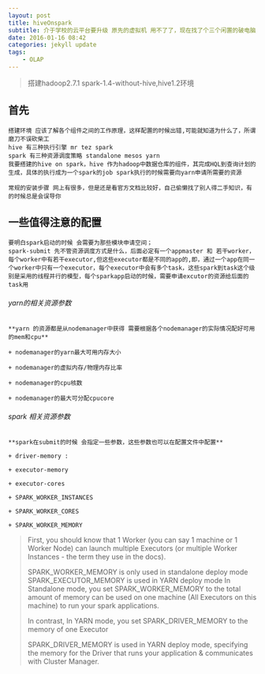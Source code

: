 ```yaml
---
layout: post
title: hiveOnspark
subtitle: 介于学校的云平台要升级 原先的虚拟机 用不了了，现在找了个三个闲置的破电脑，搭建了一个小集群试试（2g双核4个物理线程），然而本来我找了这几个电脑是打算搭建一些openstack的，结果发现openstack的搭建环境略高，这几个机器根本满足不了啊！
date: 2016-01-16 08:42
categories: jekyll update
tags:
    - OLAP
---
```


> 搭建hadoop2.7.1 spark-1.4-without-hive,hive1.2环境

## 首先
    搭建环境 应该了解各个组件之间的工作原理，这样配置的时候出错,可能就知道为什么了，所谓磨刀不误砍柴工
    hive 有三种执行引擎 mr tez spark
    spark 有三种资源调度策略 standalone mesos yarn
    我要搭建的hive on spark，hive 作为hadoop中数据仓库的组件，其完成HQL到查询计划的生成，具体的执行成为一个spark的job spark执行的时候需要向yarn申请所需要的资源

    常规的安装步骤 网上有很多，但是还是看官方文档比较好，自己偷懒找了别人得二手知识，有的时候总是会误导你

## 一些值得注意的配置

    要明白spark启动的时候 会需要为那些模块申请空间；
    spark-submit 先不管资源调度方式是什么，后面必定有一个appmaster 和 若干worker，每个worker中有若干executor,但这些executor都是不同的app的,即，通过一个app在同一个worker中只有一个executor，每个executor中会有多个task，这些spark到task这个级别是采用的线程并行的模型，每个sparkapp启动的时候，需要申请excutor的资源给后面的task用

###### yarn的相关资源参数

    **yarn 的资源都是从nodemanager中获得 需要根据各个nodemanager的实际情况配好可用的mem和cpu**

    + nodemanager的yarn最大可用内存大小

    + nodemanager的虚拟内存/物理内存比率

    + nodemanager的cpu核数

    + nodemanager的最大可分配cpucore

###### spark 相关资源参数

    **spark在submit的时候 会指定一些参数，这些参数也可以在配置文件中配置**

    + driver-memory :

    + executor-memory

    + executor-cores

    + SPARK_WORKER_INSTANCES

    + SPARK_WORKER_CORES

    + SPARK_WORKER_MEMORY

> First, you should know that 1 Worker (you can say 1 machine or 1 Worker Node) can launch multiple Executors (or multiple Worker Instances - the term they use in the docs).
>
> SPARK_WORKER_MEMORY is only used in standalone deploy mode
> SPARK_EXECUTOR_MEMORY is used in YARN deploy mode
> In Standalone mode, you set SPARK_WORKER_MEMORY to the total amount of memory can be used on one machine (All Executors on this machine) to run your spark applications.
>
> In contrast, In YARN mode, you set SPARK_DRIVER_MEMORY to the memory of one Executor
>
> SPARK_DRIVER_MEMORY is used in YARN deploy mode, specifying the memory for the Driver that runs your application & communicates with Cluster Manager.

